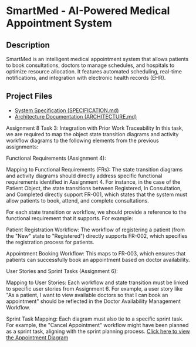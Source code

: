 # SmartMed - AI-Powered Medical Appointment System

## Description
SmartMed is an intelligent medical appointment system that allows patients to book consultations, doctors to manage schedules, and hospitals to optimize resource allocation. It features automated scheduling, real-time notifications, and integration with electronic health records (EHR).

## Project Files
- [System Specification (SPECIFICATION.md)](SPECIFICATION.md)
- [Architecture Documentation (ARCHITECTURE.md)](ARCHITECTURE.md)



Assignment 8
Task 3: Integration with Prior Work
Traceability
In this task, we are required to map the object state transition diagrams and activity workflow diagrams to the following elements from the previous assignments:

Functional Requirements (Assignment 4):

Mapping to Functional Requirements (FRs): The state transition diagrams and activity diagrams should directly address specific functional requirements identified in Assignment 4. For instance, in the case of the Patient Object, the state transitions between Registered, In Consultation, and Completed directly support FR-001, which states that the system must allow patients to book, attend, and complete consultations.

For each state transition or workflow, we should provide a reference to the functional requirement that it supports. For example:

Patient Registration Workflow: The workflow of registering a patient (from the "New" state to "Registered") directly supports FR-002, which specifies the registration process for patients.

Appointment Booking Workflow: This maps to FR-003, which ensures that patients can successfully book an appointment based on doctor availability.

User Stories and Sprint Tasks (Assignment 6):

Mapping to User Stories: Each workflow and state transition must be linked to specific user stories from Assignment 6. For example, a user story like "As a patient, I want to view available doctors so that I can book an appointment" should be reflected in the Doctor Availability Management Workflow.

Sprint Task Mapping: Each diagram must also tie to a specific sprint task. For example, the "Cancel Appointment" workflow might have been planned as a sprint task, aligning with the sprint planning process.
[Click here to view the Appointment Diagram](https://github.com/nenenokuthula/AI-Medical-System/blob/main/Appointment%20Diagram.png)
